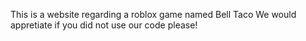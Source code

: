 This is a website regarding a roblox game named Bell Taco
We would appretiate if you did not use our code please!
